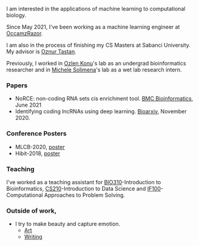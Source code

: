 I am interested in the applications of machine learning to computational biology. 

Since May 2021, I've been working as a machine learning engineer at [OccamzRazor](https://www.occamzrazor.com/work). 

I am also in the process of finishing my CS Masters at Sabanci University. My advisor is [Oznur Tastan](http://people.sabanciuniv.edu/otastan/). 

Previously, I worked in [Ozlen Konu](http://web2.bilkent.edu.tr/konulab/assoc-prof-ozlen-konu/)'s lab as an undergrad bioinformatics researcher and in [Michele Solimena](https://tu-dresden.de/med/mf/plid/forschung/Solimena)'s lab as a wet lab research intern.

### Papers
* NoRCE: non-coding RNA sets cis enrichment tool. [BMC Bioinformatics](https://bmcbioinformatics.biomedcentral.com/articles/10.1186/s12859-021-04112-9), June 2021
* Identifying coding lncRNAs using deep learning. [Bioarxiv](https://www.biorxiv.org/content/10.1101/2020.11.07.372771v1), November 2020.


### Conference Posters
* MLCB-2020, [poster](https://drive.google.com/file/d/10WdPerOwTXeehHyotNukmh5ifmHcgzM3/view)
* Hibit-2018, [poster](https://drive.google.com/file/d/1Nx49LGbTtjhzF5aPiTyI8aiSGRkNqk2S/view?usp=sharing)


### Teaching
I've worked as a teaching assistant for [BIO310](https://www.sabanciuniv.edu/syllabus/courses.php?year=2020&term=02&subject=BIO&code=310&lan=eng)-Introduction to Bioinformatics, [CS210](https://www.sabanciuniv.edu/syllabus/courses.php?year=2020&term=02&subject=CS&code=210&lan=eng)-Introduction to Data Science and [IF100](https://sites.google.com/sabanciuniv.edu/if100)-Computational Approaches to Problem Solving.


### Outside of work,
* I try to make beauty and capture emotion.
  * [Art](https://www.deviantart.com/ellodunya)
  * [Writing](https://medium.com/@zoun)

